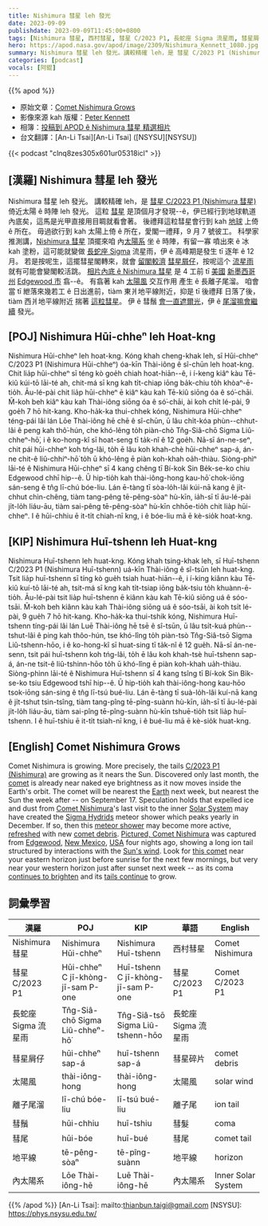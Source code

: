 ```yaml
---
title: Nishimura 彗星 leh 發光
date: 2023-09-09
publishdate: 2023-09-09T11:45:00+0800
tags: [Nishimura 彗星, 西村彗星, 彗星 C/2023 P1, 長蛇座 Sigma 流星雨, 彗星屑仔, 太陽風, 離子尾溜, 彗鬚, 彗尾, 地平線, 內太陽系]
hero: https://apod.nasa.gov/apod/image/2309/Nishimura_Kennett_1080.jpg
summary: Nishimura 彗星 leh 發光。講較精確 leh，是 彗星 C/2023 P1 (Nishimura 彗星) 倚近太陽 ê 時陣 leh 發光。
categories: [podcast]
vocals: [阿錕]
---
```


{{% apod %}}

- 原始文章：[Comet Nishimura Grows](https://apod.nasa.gov/apod/ap230909.html)
- 影像來源 kah 版權：[Peter Kennett](https://www.instagram.com/kennettphotography/)
- 相簿：[投稿到 APOD ê Nishimura 彗星 精選相片](https://www.facebook.com/media/set/?set=a.287149497346968&type=3)
- 台文翻譯：[An-Li Tsai][An-Li Tsai] ([NSYSU][NSYSU])

{{< podcast "clnq8zes305x601ur05318icl" >}}

## [漢羅] Nishimura 彗星 leh 發光
Nishimura 彗星 leh 發光。
講較精確 leh，是 [彗星 C/2023 P1 (Nishimura 彗星)][C/2023 P1 (Nishimura)] 倚近太陽 ê 時陣 leh 發光。
這粒 [彗星][comet] 是頂個月才發現--ê，伊已經行到地球軌道內底矣，這馬是光甲直接用目睭就看會著。
後禮拜這粒彗星會行到 kah [地球][Earth] 上倚 ê 所在。
毋過欲行到 kah 太陽上倚 ê 所在，愛閣一禮拜，9 月 7 號彼工。
科學家推測講，[Nishimura 彗星][Comet Nishimura] 頂擺來咱 內[太陽系][Solar System] 坐 ê 時陣，有留一寡 噴出來 ê 冰 kah 塗粉，這可能就變做 [長蛇座 Sigma][Sigma Hydrids] 流星雨，伊 ê 高峰期是發生 tī 逐年 ê 12 月。
若是按呢生，這擺彗星閣轉來，就會 [留閣較濟][refreshed] [彗星屑仔][comet debris]，按呢這个 [流星雨][meteor shower] 就有可能會變閣較活跳。
[相片內底 ê Nishimura 彗星][Pictured, Comet Nishimura] 是 4 工前 tī [美國][USA] [新墨西哥州][New Mexico] [Edgewood 市][Edgewood] 翕--ê。
有翕著 kah [太陽風][Sun's wind] 交互作用 產生 ê 長離子尾溜。
咱會當 tī 紲落來幾若工 ê 日出進前，tiàm 東爿地平線附近，抑是 tī 後禮拜 日落了後，tiàm 西爿地平線附近 揣著 [這粒彗星][this comet]。
伊 ê 彗鬚 [會一直遮爾光][continues to brighten]，伊 ê [尾溜嘛會繼續][tails continue] 發光。

## [POJ] Nishimura Hūi-chheⁿ leh Hoat-kng
Nishimura Hūi-chheⁿ leh hoat-kng.
Kóng khah cheng-khak leh, sī Hūi-chheⁿ C/2023 P1 (Nishimura Hūi-chheⁿ) óa-kīn Thài-iông ê sî-chūn leh hoat-kng.
Chit lia̍p hūi-chheⁿ sī téng kò goe̍h chiah hoat-hiān--ê, i í-keng kiâⁿ kàu Tē-kiû kúi-tō lāi-té ah, chit-má sī kng kah ti̍t-chiap iōng ba̍k-chiu to̍h khòaⁿ-ē-tio̍h.
Āu-lé-pài chit lia̍p hūi-chheⁿ ē kiâⁿ kàu kah Tē-kiû siōng óa ê só͘-chāi.
M̄-koh beh kiâⁿ kàu kah Thài-iông siōng óa ê só͘-chāi, ài koh chi̍t lé-pài, 9 goe̍h 7 hō hit-kang.
Kho-ha̍k-ka thui-chhek kóng, Nishimura Hūi-chheⁿ téng-pái lâi lán Lōe Thài-iông hē chē ê sî-chūn, ū lâu chi̍t-kóa phùn--chhut-lâi ê peng kah thô͘-hún, che khó-lêng to̍h piàn-chò Tn̂g-Siâ-chō Sigma Liû-chheⁿ-hō͘, i ê ko-hong-kî sī hoat-seng tī ta̍k-nî ê 12 goe̍h.
Nā-sī án-ne-seⁿ, chit pái hūi-chheⁿ koh tńg-lâi, to̍h ē lâu koh khah-chè hūi-chheⁿ sap-á, án-ne chit-ê liû-chhiⁿ-hō͘ to̍h ū khó-lêng ē piàn koh-khah oa̍h-thiàu.
Siòng-phìⁿ lāi-té ê Nishimura Hūi-chheⁿ sī 4 kang chêng tī Bí-kok Sin Be̍k-se-ko chiu Edgewood chhī hip--ê.
Ū hip-tio̍h kah thài-iông-hong kau-hō͘ chok-iōng sán-seng ê tn̂g lī-chú bóe-liu.
Lán ē-tàng tī sòa-lo̍h-lâi kúi-nā kang ê ji̍t-chhut chìn-chêng, tiàm tang-pêng tē-pêng-sòaⁿ hù-kīn, ia̍h-sī tī āu-lé-pài ji̍t-lo̍h liáu-āu, tiàm sai-pêng tē-pêng-sòaⁿ hù-kīn chhōe-tio̍h chit lia̍p hūi-chheⁿ.
I ê hūi-chhiu ē it-ti̍t chiah-nī kng, i ê bóe-liu mā ē kè-sio̍k hoat-kng.

## [KIP] Nishimura Huī-tshenn leh Huat-kng
Nishimura Huī-tshenn leh huat-kng.
Kóng khah tsing-khak leh, sī Huī-tshenn C/2023 P1 (Nishimura Huī-tshenn) uá-kīn Thài-iông ê sî-tsūn leh huat-kng.
Tsit lia̍p huī-tshenn sī tíng kò gue̍h tsiah huat-hiān--ê, i í-king kiânn kàu Tē-kiû kuí-tō lāi-té ah, tsit-má sī kng kah ti̍t-tsiap iōng ba̍k-tsiu to̍h khuànn-ē-tio̍h.
Āu-lé-pài tsit lia̍p huī-tshenn ē kiânn kàu kah Tē-kiû siōng uá ê sóo-tsāi.
M̄-koh beh kiânn kàu kah Thài-iông siōng uá ê sóo-tsāi, ài koh tsi̍t lé-pài, 9 gue̍h 7 hō hit-kang.
Kho-ha̍k-ka thui-tshik kóng, Nishimura Huī-tshenn tíng-pái lâi lán Luē Thài-iông hē tsē ê sî-tsūn, ū lâu tsi̍t-kuá phùn--tshut-lâi ê ping kah thôo-hún, tse khó-lîng to̍h piàn-tsò Tn̂g-Siâ-tsō Sigma Liû-tshenn-hōo, i ê ko-hong-kî sī huat-sing tī ta̍k-nî ê 12 gue̍h.
Nā-sī án-ne-senn, tsit pái huī-tshenn koh tńg-lâi, to̍h ē lâu koh khah-tsè huī-tshenn sap-á, án-ne tsit-ê liû-tshinn-hōo to̍h ū khó-lîng ē piàn koh-khah ua̍h-thiàu.
Siòng-phìnn lāi-té ê Nishimura Huī-tshenn sī 4 kang tsîng tī Bí-kok Sin Bi̍k-se-ko tsiu Edgewood tshī hip--ê.
Ū hip-tio̍h kah thài-iông-hong kau-hōo tsok-iōng sán-sing ê tn̂g lī-tsú bué-liu.
Lán ē-tàng tī suà-lo̍h-lâi kuí-nā kang ê ji̍t-tshut tsìn-tsîng, tiàm tang-pîng tē-pîng-suànn hù-kīn, ia̍h-sī tī āu-lé-pài ji̍t-lo̍h liáu-āu, tiàm sai-pîng tē-pîng-suànn hù-kīn tshuē-tio̍h tsit lia̍p huī-tshenn.
I ê huī-tshiu ē it-ti̍t tsiah-nī kng, i ê bué-liu mā ē kè-sio̍k huat-kng.

## [English] Comet Nishimura Grows
Comet Nishimura is growing.
More precisely, the tails [C/2023 P1 (Nishimura)][C/2023 P1 (Nishimura)] are growing as it nears the Sun.
Discovered only last month, the [comet][comet] is already near naked eye brightness as it now moves inside the Earth's orbit.
The comet will be nearest the [Earth][Earth] next week, but nearest the Sun the week after -- on September 17.
Speculation holds that expelled ice and dust from [Comet Nishimura][Comet Nishimura]'s last visit to the inner [Solar System][Solar System] may have created the [Sigma Hydrids][Sigma Hydrids] meteor shower which peaks yearly in December.
If so, then this [meteor shower][meteor shower] may become more active, [refreshed][refreshed] with new [comet debris][comet debris].
[Pictured, Comet Nishimura][Pictured, Comet Nishimura] was captured from [Edgewood][Edgewood], [New Mexico][New Mexico], [USA][USA] four nights ago, showing a long ion tail structured by interactions with the [Sun's wind][Sun's wind].
Look for [this comet][this comet] near your eastern horizon just before sunrise for the next few mornings, but very near your western horizon just after sunset next week -- as its coma [continues to brighten][continues to brighten] and its [tails continue][tails continue] to grow.

## 詞彙學習

|漢羅|POJ|KIP|華語|English|
|-|-|-|-|-|
|Nishimura 彗星|Nishimura Hūi-chheⁿ|Nishimura Huī-tshenn|西村彗星|Comet Nishimura|
|彗星 C/2023 P1|Hūi-chheⁿ C jī-khòng-jī-sam P-one|Huī-tshenn C jī-khòng-jī-sam P-one|彗星 C/2023 P1|Comet C/2023 P1|
|長蛇座 Sigma 流星雨|Tn̂g-Siâ-chō Sigma Liû-chheⁿ-hō͘|Tn̂g-Siâ-tsō Sigma Liû-tshenn-hōo|長蛇座 Sigma 流星雨||
|彗星屑仔|hūi-chheⁿ sap-á|huī-tshenn sap-á|彗星碎片|comet debris|
|太陽風|thài-iông-hong|thài-iông-hong|太陽風|solar wind|
|離子尾溜|lī-chú bóe-liu|lī-tsú bué-liu|離子尾|ion tail|
|彗鬚|hūi-chhiu|huī-tshiu|彗髮|coma|
|彗尾|hūi-bóe|huī-bué|彗尾|comet tail|
|地平線|tē-pêng-sòaⁿ|tē-pîng-suànn|地平線|horizon|
|內太陽系|Lōe Thài-iông-hē|Luē Thài-iông-hē|內太陽系|Inner Solar System|

{{% /apod %}}
[An-Li Tsai]: mailto:thianbun.taigi@gmail.com
[NSYSU]: https://phys.nsysu.edu.tw/

[copyright]: https://apod.nasa.gov/apod/fap/lib/about_apod.html#srapply
[License]: https://creativecommons.org/licenses/by/2.0/

[C/2023 P1 (Nishimura)]:https://en.wikipedia.org/wiki/C/2023_P1_(Nishimura)
[comet]:https://spaceplace.nasa.gov/comets/en/
[Earth]:https://solarsystem.nasa.gov/planets/earth/overview/
[Comet Nishimura]:https://apod.nasa.gov/apod/ap230821.html
[Solar System]:https://solarsystem.nasa.gov/solar-system/our-solar-system/in-depth/
[Sigma Hydrids]:https://en.wikipedia.org/wiki/Sigma_Hydrids
[meteor shower]:https://apod.nasa.gov/apod/ap180808.html
[refreshed]: https://assets.rebelmouse.io/eyJhbGciOiJIUzI1NiIsInR5cCI6IkpXVCJ9.eyJpbWFnZSI6Imh0dHBzOi8vYXNzZXRzLnJibC5tcy80MTY0MTI3L29yaWdpbi5qcGciLCJleHBpcmVzX2F0IjoxNzA1Mzg5MjY1fQ.6M9vsWms-VGr9rPN1WvxANS2gjpEtNTYtBqtc4CDEZ8/img.jpg
[comet debris]:https://apod.nasa.gov/apod/ap171106.html
[Pictured, Comet Nishimura]:https://www.facebook.com/media/set/?set=a.287149497346968&type=3
[Edgewood]:https://en.wikipedia.org/wiki/Edgewood,_New_Mexico
[New Mexico]:https://en.wikipedia.org/wiki/New_Mexico
[USA]:https://en.wikipedia.org/wiki/United_States
[Sun's wind]:https://solarsystem.nasa.gov/resources/2288/the-solar-wind-across-our-solar-system/
[this comet]:https://earthsky.org/tonight/new-comet-c-2023-p1-nishimura-bright-august-september-october-2023/
[continues to brighten]:http://www.aerith.net/comet/catalog/2023P1/2023P1.html
[tails continue]:https://apod.nasa.gov/apod/ap131117.html
